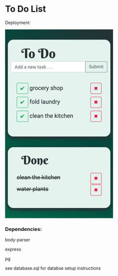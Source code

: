 # To Do List

Deployment: 

![Preview](images/preview.png)



###  Dependencies:

body-parser

express

pg



see database.sql for databse setup instructions